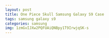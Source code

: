 ```yaml
---
layout: post
title: One Piece Skull Samsung Galaxy S9 Case
tags: samsung galaxy s9
categories: samsung
img: 1zmGvIJXw2PQFUAiQNBpy1T9IrwjqSK-s
---
```


